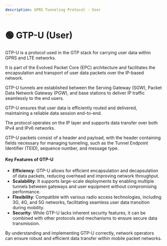 ```yaml
---
description: GPRS Tunneling Protocol - User
---
```


# 🟢 GTP-U (User)

GTP-U is a protocol used in the GTP stack for carrying user data within GPRS and LTE networks.&#x20;

It is part of the Evolved Packet Core (EPC) architecture and facilitates the encapsulation and transport of user data packets over the IP-based network.&#x20;

GTP-U tunnels are established between the Serving Gateway (SGW), Packet Data Network Gateway (PGW), and base stations to deliver IP traffic seamlessly to the end users.&#x20;

GTP-U ensures that user data is efficiently routed and delivered, maintaining a reliable data session end-to-end.

The protocol operates on the IP layer and supports data transfer over both IPv4 and IPv6 networks.

GTP-U packets consist of a header and payload, with the header containing fields necessary for managing tunneling, such as the Tunnel Endpoint Identifier (TEID), sequence number, and message type.

#### Key Features of GTP-U

* **Efficiency**: GTP-U allows for efficient encapsulation and decapsulation of data packets, reducing overhead and improving network throughput.
* **Scalability**: It supports large-scale deployments by enabling multiple tunnels between gateways and user equipment without compromising performance.
* **Flexibility**: Compatible with various radio access technologies, including 3G, 4G, and 5G networks, facilitating seamless user data transition during mobility.
* **Security**: While GTP-U lacks inherent security features, it can be combined with other protocols and mechanisms to ensure secure data transmission.

By understanding and implementing GTP-U correctly, network operators can ensure robust and efficient data transfer within mobile packet networks.

